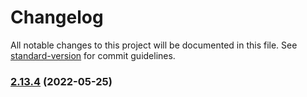 # Changelog

All notable changes to this project will be documented in this file. See [standard-version](https://github.com/conventional-changelog/standard-version) for commit guidelines.

### [2.13.4](https://github.com/forcedotcom/sfdx-scanner/compare/v2.10.1000-rc...v2.13.4) (2022-05-25)
